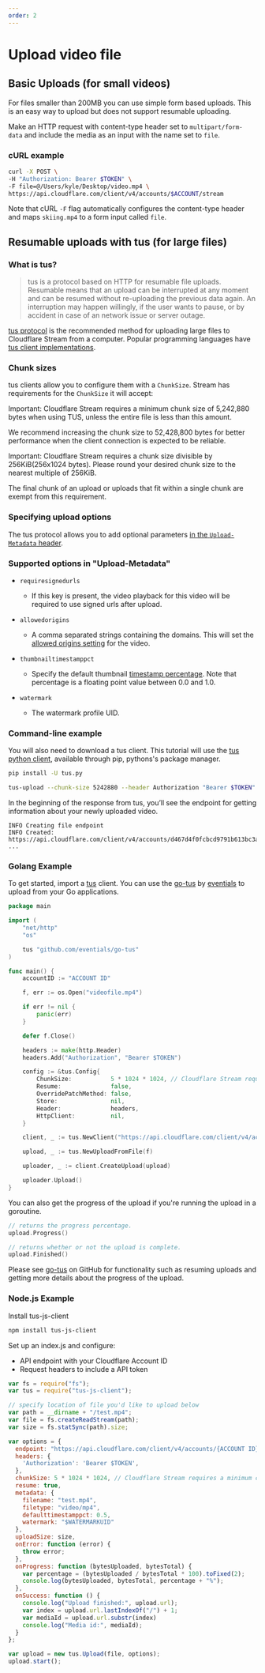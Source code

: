 ```yaml
---
order: 2
---
```


# Upload video file

## Basic Uploads (for small videos)

For files smaller than 200MB you can use simple form based uploads. This is an easy way to upload but does not support resumable uploading.

Make an HTTP request with content-type header set to `multipart/form-data` and include the media as an input with the name set to `file`.

### cURL example

```bash
curl -X POST \
-H "Authorization: Bearer $TOKEN" \
-F file=@/Users/kyle/Desktop/video.mp4 \
https://api.cloudflare.com/client/v4/accounts/$ACCOUNT/stream
```

<Aside>

Note that cURL `-F` flag automatically configures the content-type header and maps `skiing.mp4` to a form input called `file`.

</Aside>

## Resumable uploads with tus (for large files)

### What is tus?

> tus is a protocol based on HTTP for resumable file uploads. Resumable means that an upload can be interrupted at any moment and can be resumed without re-uploading the previous data again. An interruption may happen willingly, if the user wants to pause, or by accident in case of an network issue or server outage.

[tus protocol](https://tus.io) is the recommended method for uploading large files to Cloudflare Stream from a computer. Popular programming languages have [tus client implementations](https://tus.io/implementations.html).

### Chunk sizes

tus clients allow you to configure them with a `ChunkSize`. Stream has requirements for the `ChunkSize` it will accept:

<Aside>

Important: Cloudflare Stream requires a minimum chunk size of 5,242,880 bytes when using TUS, unless the entire file is less than this amount.

We recommend increasing the chunk size to 52,428,800 bytes for better performance when the client connection is expected to be reliable.

</Aside>

<Aside>

Important: Cloudflare Stream requires a chunk size divisible by 256KiB(256x1024 bytes). Please round your desired chunk size to the nearest multiple of 256KiB.

The final chunk of an upload or uploads that fit within a single chunk are exempt from this requirement.

</Aside>

### Specifying upload options

The tus protocol allows you to add optional parameters [in the `Upload-Metadata` header](https://tus.io/protocols/resumable-upload.html#upload-metadata).

### Supported options in "Upload-Metadata"

<Definitions>

- `requiresignedurls`

  - If this key is present, the video playback for this video will be required to use signed urls after upload.

- `allowedorigins`

  - A comma separated strings containing the domains. This will set the [allowed origins setting](/viewing-your-videos/securing-your-stream) for the video.

- `thumbnailtimestamppct`

  - Specify the default thumbnail [timestamp percentage](/viewing-videos/displaying-thumbnails). Note that percentage is a floating point value between 0.0 and 1.0.

- `watermark`

  - The watermark profile UID.

</Definitions>

### Command-line example

<Example>

You will also need to download a tus client. This tutorial will use the [tus python client](https://github.com/tus/tus-py-client), available through pip, pythons's package manager.

```bash
pip install -U tus.py
```

```bash
tus-upload --chunk-size 5242880 --header Authorization "Bearer $TOKEN" $PATH_TO_VIDEO https://api.cloudflare.com/client/v4/accounts/$ACCOUNT/stream
```

In the beginning of the response from tus, you’ll see the endpoint for getting information about your newly uploaded video.

    INFO Creating file endpoint
    INFO Created: https://api.cloudflare.com/client/v4/accounts/d467d4f0fcbcd9791b613bc3a9599cdc/stream/dd5d531a12de0c724bd1275a3b2bc9c6
    ...

</Example>


### Golang Example

<Example>

To get started, import a [tus](https://tus.io) client. You can use the [go-tus](https://github.com/eventials/go-tus) by [eventials](https://github.com/eventials) to upload from your Go applications.

```go
package main

import (
	"net/http"
	"os"

	tus "github.com/eventials/go-tus"
)

func main() {
	accountID := "ACCOUNT ID"

	f, err := os.Open("videofile.mp4")

	if err != nil {
		panic(err)
	}

	defer f.Close()

	headers := make(http.Header)
	headers.Add("Authorization", "Bearer $TOKEN")

	config := &tus.Config{
		ChunkSize:           5 * 1024 * 1024, // Cloudflare Stream requires a minimum chunk size of 5MB.
		Resume:              false,
		OverridePatchMethod: false,
		Store:               nil,
		Header:              headers,
		HttpClient:          nil,
	}

	client, _ := tus.NewClient("https://api.cloudflare.com/client/v4/accounts/"+ accountID +"/stream", config)

	upload, _ := tus.NewUploadFromFile(f)

	uploader, _ := client.CreateUpload(upload)

	uploader.Upload()
}

```

You can also get the progress of the upload if you're running the upload in a goroutine.

```go
// returns the progress percentage.
upload.Progress()

// returns whether or not the upload is complete.
upload.Finished()
```

</Example>

Please see [go-tus](https://github.com/eventials/go-tus) on GitHub for functionality such as resuming uploads and getting more details about the progress of the upload.


### Node.js Example

<Example>

Install tus-js-client

```bash
npm install tus-js-client
```

Set up an index.js and configure:

* API endpoint with your Cloudflare Account ID
* Request headers to include a API token

```javascript
var fs = require("fs");
var tus = require("tus-js-client");

// specify location of file you'd like to upload below
var path = __dirname + "/test.mp4";
var file = fs.createReadStream(path);
var size = fs.statSync(path).size;

var options = {
  endpoint: "https://api.cloudflare.com/client/v4/accounts/{ACCOUNT ID}/stream",
  headers: {
    'Authorization': 'Bearer $TOKEN',
  },
  chunkSize: 5 * 1024 * 1024, // Cloudflare Stream requires a minimum chunk size of 5MB.
  resume: true,
  metadata: {
    filename: "test.mp4",
    filetype: "video/mp4",
    defaulttimestamppct: 0.5,
    watermark: "$WATERMARKUID"
  },
  uploadSize: size,
  onError: function (error) {
    throw error;
  },
  onProgress: function (bytesUploaded, bytesTotal) {
    var percentage = (bytesUploaded / bytesTotal * 100).toFixed(2);
    console.log(bytesUploaded, bytesTotal, percentage + "%");
  },
  onSuccess: function () {
    console.log("Upload finished:", upload.url);
    var index = upload.url.lastIndexOf("/") + 1;
    var mediaId = upload.url.substr(index)
    console.log("Media id:", mediaId);
  }
};

var upload = new tus.Upload(file, options);
upload.start();
```

</Example>

